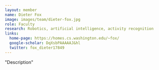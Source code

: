 ```yaml
---
layout: member
name: Dieter Fox
image: images/team/dieter-fox.jpg
role: Faculty
research: Robotics, artificial intelligence, activity recognition
links:
  home-page: https://homes.cs.washington.edu/~fox/
  google-scholar: DqXsbPAAAAAJ&hl
  twitter: fox_dieter17849
---
```

"Description"
